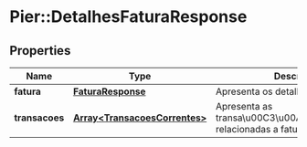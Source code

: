 # Pier::DetalhesFaturaResponse

## Properties
Name | Type | Description | Notes
------------ | ------------- | ------------- | -------------
**fatura** | [**FaturaResponse**](FaturaResponse.md) | Apresenta os detalhes da fatura | [optional] 
**transacoes** | [**Array&lt;TransacoesCorrentes&gt;**](TransacoesCorrentes.md) | Apresenta as transa\u00C3\u00A7\u00C3\u00B5es relacionadas a fatura. | [optional] 



